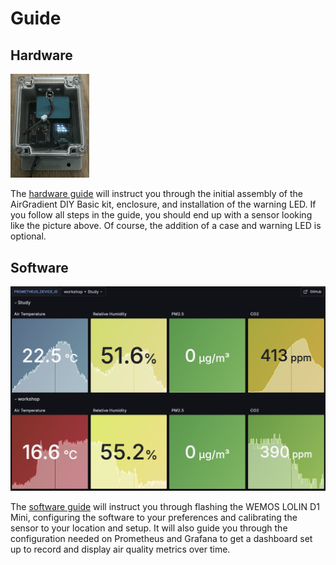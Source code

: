 # Guide

## Hardware

<img src="./img/hardware.jpeg" width="25%" alt="Built AirGradient DIY Basic + enclosure + LED"/>

The [hardware guide](./hardware.md) will instruct you through the initial assembly of the AirGradient DIY Basic kit, enclosure, and installation of the warning LED. If you follow all steps in the guide, you should end up with a sensor looking like the picture above. Of course, the addition of a case and warning LED is optional.

## Software

![Grafana dashboard](./img/grafana.png "grafana.jpeg")

The [software guide](./software.md) will instruct you through flashing the WEMOS LOLIN D1 Mini, configuring the software to your preferences and calibrating the sensor to your location and setup. It will also guide you through the configuration needed on Prometheus and Grafana to get a dashboard set up to record and display air quality metrics over time.
